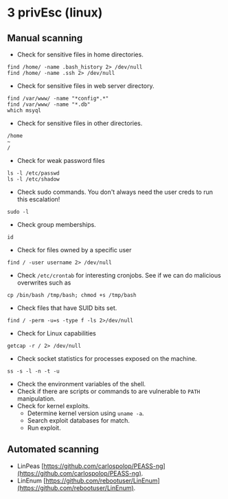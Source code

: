 # 3 privEsc (linux)

## Manual scanning

- Check for sensitive files in home directories.

```
find /home/ -name .bash_history 2> /dev/null
find /home/ -name .ssh 2> /dev/null
```

- Check for sensitive files in web server directory.

```
find /var/www/ -name "*config*.*"
find /var/www/ -name "*.db"
which msyql
```

- Check for sensitive files in other directories.

```
/home
~
/
```

- Check for weak password files

```shell
ls -l /etc/passwd
ls -l /etc/shadow
```

- Check sudo commands.
You don't always need the user creds to run this escalation!

```shell
sudo -l
```

- Check group memberships.

```shell
id
```

- Check for files owned by a specific user

```shell
find / -user username 2> /dev/null
```

- Check `/etc/crontab` for interesting cronjobs. See if we can do malicious overwrites such as
```
cp /bin/bash /tmp/bash; chmod +s /tmp/bash
```

- Check files that have SUID bits set.

```shell
find / -perm -u=s -type f -ls 2>/dev/null
```

- Check for Linux capabilities

```shell
getcap -r / 2> /dev/null
```

- Check socket statistics for processes exposed on the machine.

```
ss -s -l -n -t -u
```

- Check the environment variables of the shell. 
- Check if there are scripts or commands to are vulnerable to `PATH` manipulation.
- Check for kernel exploits.
  - Determine kernel version using `uname -a`.
  - Search exploit databases for match.
  - Run exploit.

## Automated scanning
- LinPeas [https://github.com/carlospolop/PEASS-ng](https://github.com/carlospolop/PEASS-ng).
- LinEnum [https://github.com/rebootuser/LinEnum](https://github.com/rebootuser/LinEnum).

